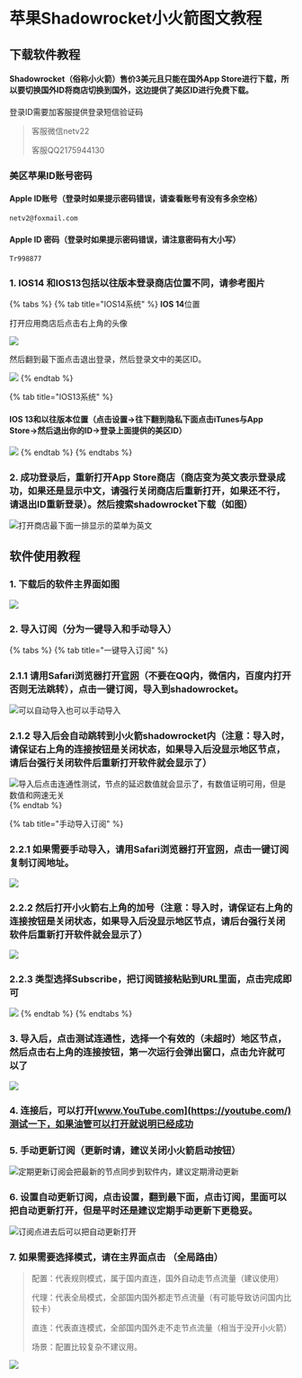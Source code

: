 # 苹果Shadowrocket小火箭图文教程

## 下载软件教程

#### Shadowrocket（俗称小火箭）售价3美元且只能在国外App Store进行下载，所以要切换国外ID将商店切换到国外，这边提供了美区ID进行免费下载。

登录ID需要加客服提供登录短信验证码

> 客服微信netv22
>
> 客服QQ2175944130

### 美区苹果ID账号密码

#### Apple ID账号（登录时如果提示密码错误，请查看账号有没有多余空格）

```text
netv2@foxmail.com
```

#### Apple ID 密码（登录时如果提示密码错误，请注意密码有大小写）

```text
Tr998877
```

### 1. IOS14 和IOS13包括以往版本登录商店位置不同，请参考图片

{% tabs %}
{% tab title="IOS14系统" %}
**IOS 14**位置

打开应用商店后点击右上角的头像

![](../.gitbook/assets/app-store-1.jpg)

然后翻到最下面点击退出登录，然后登录文中的美区ID。

![](../.gitbook/assets/app-store-2.jpg)
{% endtab %}

{% tab title="IOS13系统" %}
#### IOS 13和以往版本位置（点击设置→往下翻到隐私下面点击iTunes与App Store→然后退出你的ID→登录上面提供的美区ID）

![](../.gitbook/assets/img_2504.png)
{% endtab %}
{% endtabs %}

### 2. 成功登录后，重新打开App Store商店（商店变为英文表示登录成功，如果还是显示中文，请强行关闭商店后重新打开，如果还不行，请退出ID重新登录）。然后搜索shadowrocket下载（如图）

![&#x6253;&#x5F00;&#x5546;&#x5E97;&#x6700;&#x4E0B;&#x9762;&#x4E00;&#x6392;&#x663E;&#x793A;&#x7684;&#x83DC;&#x5355;&#x4E3A;&#x82F1;&#x6587;](../.gitbook/assets/xnip2021-02-28_13-33-09.png)

## 软件使用教程

### 1. 下载后的软件主界面如图

![](../.gitbook/assets/img_0f27be3a6c35-1.jpeg)

### 2. 导入订阅（分为一键导入和手动导入）

{% tabs %}
{% tab title="一键导入订阅" %}
### 2.1.1 请用Safari浏览器打开[官网](https://netv2.top/)（不要在QQ内，微信内，百度内打开否则无法跳转），点击一键订阅，导入到shadowrocket。

![&#x53EF;&#x4EE5;&#x81EA;&#x52A8;&#x5BFC;&#x5165;&#x4E5F;&#x53EF;&#x4EE5;&#x624B;&#x52A8;&#x5BFC;&#x5165;](../.gitbook/assets/img_39616078e7ce-1.jpeg)

### 2.1.2 导入后会自动跳转到小火箭shadowrocket内（注意：导入时，请保证右上角的连接按钮是关闭状态，如果导入后没显示地区节点，请后台强行关闭软件后重新打开软件就会显示了）

![&#x5BFC;&#x5165;&#x540E;&#x70B9;&#x51FB;&#x8FDE;&#x901A;&#x6027;&#x6D4B;&#x8BD5;&#xFF0C;&#x8282;&#x70B9;&#x7684;&#x5EF6;&#x8FDF;&#x6570;&#x503C;&#x5C31;&#x4F1A;&#x663E;&#x793A;&#x4E86;&#xFF0C;&#x6709;&#x6570;&#x503C;&#x8BC1;&#x660E;&#x53EF;&#x7528;&#xFF0C;&#x4F46;&#x662F;&#x6570;&#x503C;&#x548C;&#x7F51;&#x901F;&#x65E0;&#x5173;](../.gitbook/assets/img_50618923a041-1.jpeg)
{% endtab %}

{% tab title="手动导入订阅" %}
### 2.2.1 如果需要手动导入，请用Safari浏览器打开[官网](https://netv2.top/)，点击一键订阅复制订阅地址。

![](../.gitbook/assets/img_39616078e7ce-1.jpeg)

### 2.2.2 然后打开小火箭右上角的加号（注意：导入时，请保证右上角的连接按钮是关闭状态，如果导入后没显示地区节点，请后台强行关闭软件后重新打开软件就会显示了）

![](../.gitbook/assets/img_e4329d7d2a52-1.jpeg)

### 2.2.3 类型选择Subscribe，把订阅链接粘贴到URL里面，点击完成即可

![](../.gitbook/assets/img_c8c6a9f9cc87-1.jpeg)
{% endtab %}
{% endtabs %}

#### 

### 3. 导入后，点击测试连通性，选择一个有效的（未超时）地区节点，然后点击右上角的连接按钮，第一次运行会弹出窗口，点击允许就可以了

![](../.gitbook/assets/dmpr4x.jpg)

### 4. 连接后，可以打开[www.YouTube.com](https://youtube.com/)测试一下，如果油管可以打开就说明已经成功

### 5. 手动更新订阅（更新时请，建议关闭小火箭启动按钮）

![&#x5B9A;&#x671F;&#x66F4;&#x65B0;&#x8BA2;&#x9605;&#x4F1A;&#x628A;&#x6700;&#x65B0;&#x7684;&#x8282;&#x70B9;&#x540C;&#x6B65;&#x5230;&#x8F6F;&#x4EF6;&#x5185;&#xFF0C;&#x5EFA;&#x8BAE;&#x5B9A;&#x671F;&#x6ED1;&#x52A8;&#x66F4;&#x65B0;](../.gitbook/assets/dmf7ti.jpg)

### 6. 设置自动更新订阅，点击设置，翻到最下面，点击订阅，里面可以把自动更新打开，但是平时还是建议定期手动更新下更稳妥。

![&#x8BA2;&#x9605;&#x70B9;&#x8FDB;&#x53BB;&#x540E;&#x53EF;&#x4EE5;&#x628A;&#x81EA;&#x52A8;&#x66F4;&#x65B0;&#x6253;&#x5F00;](../.gitbook/assets/xnip2021-02-28_15-27-46.png)

### 7. 如果需要选择模式，请在主界面点击 （全局路由）

> 配置：代表规则模式，属于国内直连，国外自动走节点流量（建议使用）
>
> 代理：代表全局模式，全部国内国外都走节点流量（有可能导致访问国内比较卡）
>
> 直连：代表直连模式，全部国内国外走不走节点流量（相当于没开小火箭）
>
> 场景：配置比较复杂不建议用。

![](../.gitbook/assets/img_2515.png)

